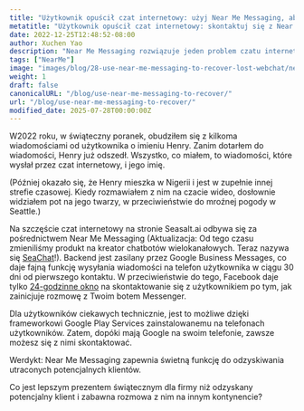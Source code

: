 ```yaml
---
title: "Użytkownik opuścił czat internetowy: użyj Near Me Messaging, aby wysłać mu wiadomość!"
metatitle: "Użytkownik opuścił czat internetowy: skontaktuj się z Near Me Messaging!"
date: 2022-12-25T12:48:52-08:00
author: Xuchen Yao
description: "Near Me Messaging rozwiązuje jeden problem czatu internetowego: skontaktuj się z użytkownikiem nawet *po* tym, jak opuścił rozmowę."
tags: ["NearMe"]
image: "images/blog/28-use-near-me-messaging-to-recover-lost-webchat/near-me-messaging-google-business-messages-recover-webchat.png"
weight: 1
draft: false
canonicalURL: "/blog/use-near-me-messaging-to-recover/"
url: "/blog/use-near-me-messaging-to-recover/"
modified_date: 2025-07-28T00:00:00Z
---
```


W2022 roku, w świąteczny poranek, obudziłem się z kilkoma wiadomościami od użytkownika o imieniu Henry. Zanim dotarłem do wiadomości, Henry już odszedł. Wszystko, co miałem, to wiadomości, które wysłał przez czat internetowy, i jego imię.

(Później okazało się, że Henry mieszka w Nigerii i jest w zupełnie innej strefie czasowej. Kiedy rozmawiałem z nim na czacie wideo, dosłownie widziałem pot na jego twarzy, w przeciwieństwie do mroźnej pogody w Seattle.)

Na szczęście czat internetowy na stronie Seasalt.ai odbywa się za pośrednictwem Near Me Messaging (Aktualizacja: Od tego czasu zmieniliśmy produkt na kreator chatbotów wielokanałowych. Teraz nazywa się [SeaChat](https://chat.seasalt.ai/?utm_source=blog)!). Backend jest zasilany przez Google Business Messages, co daje fajną funkcję wysyłania wiadomości na telefon użytkownika w ciągu 30 dni od pierwszego kontaktu. W przeciwieństwie do tego, Facebook daje tylko [24-godzinne okno](https://developers.facebook.com/docs/messenger-platform/policy/policy-overview/) na skontaktowanie się z użytkownikiem po tym, jak zainicjuje rozmowę z Twoim botem Messenger.

Dla użytkowników ciekawych technicznie, jest to możliwe dzięki frameworkowi Google Play Services zainstalowanemu na telefonach użytkowników. Zatem, dopóki mają Google na swoim telefonie, zawsze możesz się z nimi skontaktować.

Werdykt: Near Me Messaging zapewnia świetną funkcję do odzyskiwania utraconych potencjalnych klientów.

Co jest lepszym prezentem świątecznym dla firmy niż odzyskany potencjalny klient i zabawna rozmowa z nim na innym kontynencie?
